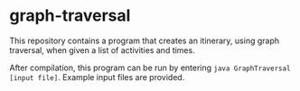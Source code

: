 # graph-traversal
This repository contains a program that creates an itinerary, using graph traversal, when given a list of activities and times.

After compilation, this program can be run by entering `java GraphTraversal [input file]`. Example input files are provided.

